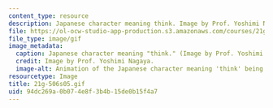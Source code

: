 ```yaml
---
content_type: resource
description: Japanese character meaning think. Image by Prof. Yoshimi Nagaya.
file: https://ol-ocw-studio-app-production.s3.amazonaws.com/courses/21g-506-advanced-japanese-ii-spring-2005/94dc269a0b074e8f3b4b15de0b15f4a7_21g-506s05.gif
file_type: image/gif
image_metadata:
  caption: Japanese character meaning "think." (Image by Prof. Yoshimi Nagaya.)
  credit: Image by Prof. Yoshimi Nagaya.
  image-alt: Animation of the Japanese character meaning 'think' being drawn.
resourcetype: Image
title: 21g-506s05.gif
uid: 94dc269a-0b07-4e8f-3b4b-15de0b15f4a7
---
```

